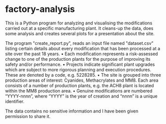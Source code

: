 # factory-analysis
This is a Python program for analyzing and visualising the modifications carried out
at a specific manufacturing plant. It cleans-up the data, does some analysis
and creates several plots for a presentation about the site.

The program "create_report.py", reads an input file named "dataset.csv" listing certain details 
about every modification that has been processed at a site over the past 18 years.
• Each modification represents a risk-assessed change to one of the production plants
for the purpose of improving its safety and/or performance.
• Projects indicate significant plant upgrades which are subject to more rigorous
planning and execution procedures. These are denoted by a code, e.g. 5228285.
• The site is grouped into three production areas of interest: Cyanides, Methacrylates
and MM8. Each area consists of a number of production plants, e.g. the ACH8 plant is
located within the MM8 production area.
• Genuine modifications are numbered “YYYY-nnnn”, where “YYYY” is the year of
creation and “nnnn” is a unique identifier.

The data contains no sensitive information and I have been given permission to share it.
